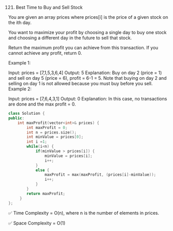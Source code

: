 121. Best Time to Buy and Sell Stock

You are given an array prices where prices[i] is the price of a given stock on the ith day.

You want to maximize your profit by choosing a single day to buy one stock and choosing a different day in the future to sell that stock.

Return the maximum profit you can achieve from this transaction. If you cannot achieve any profit, return 0.

 

Example 1:

Input: prices = [7,1,5,3,6,4]
Output: 5
Explanation: Buy on day 2 (price = 1) and sell on day 5 (price = 6), profit = 6-1 = 5.
Note that buying on day 2 and selling on day 1 is not allowed because you must buy before you sell.
Example 2:

Input: prices = [7,6,4,3,1]
Output: 0
Explanation: In this case, no transactions are done and the max profit = 0.

```cpp
class Solution {
public:
    int maxProfit(vector<int>& prices) {
        int maxProfit = 0;
        int n = prices.size();
        int minValue = prices[0];
        int i =1;
        while(i<n) {
            if(minValue > prices[i]) {
                minValue = prices[i];
                i++;
            }
            else {
                maxProfit = max(maxProfit, (prices[i]-minValue));
                i++;
            }
        }
        return maxProfit;
     }
};
```

✅ Time Complexity = O(n), where n is the number of elements in prices.

✅ Space Complexity = O(1)